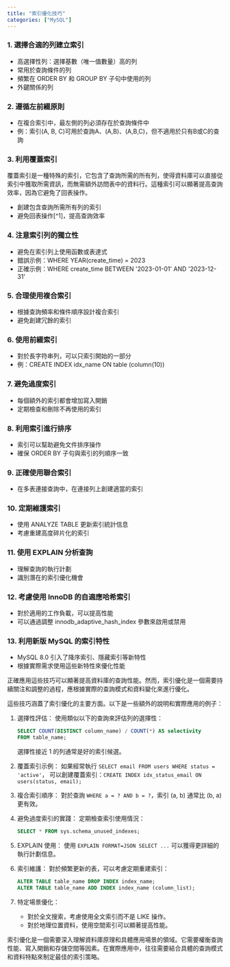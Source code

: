 ```yaml
---
title: "索引優化技巧"
categories: ["MySQL"]
---
```


### 1. 選擇合適的列建立索引

* 高選擇性列：選擇基數（唯一值數量）高的列
* 常用於查詢條件的列
* 頻繁在 ORDER BY 和 GROUP BY 子句中使用的列
* 外鍵關係的列

### 2. 遵循左前綴原則

* 在複合索引中，最左側的列必須存在於查詢條件中
* 例：索引(A, B, C)可用於查詢A、(A,B)、(A,B,C)，但不適用於只有B或C的查詢

### 3. 利用覆蓋索引

覆蓋索引是一種特殊的索引，它包含了查詢所需的所有列，使得資料庫可以直接從索引中獲取所需資訊，而無需額外訪問表中的資料行。這種索引可以顯著提高查詢效率，因為它避免了回表操作。

* 創建包含查詢所需所有列的索引
* 避免回表操作[^1]，提高查詢效率

### 4. 注意索引列的獨立性

* 避免在索引列上使用函數或表達式
* 錯誤示例：WHERE YEAR(create\_time) = 2023
* 正確示例：WHERE create\_time BETWEEN '2023-01-01' AND '2023-12-31'

### 5. 合理使用複合索引

* 根據查詢頻率和條件順序設計複合索引
* 避免創建冗餘的索引

### 6. 使用前綴索引

* 對於長字符串列，可以只索引開始的一部分
* 例：CREATE INDEX idx\_name ON table (column(10))

### 7. 避免過度索引

* 每個額外的索引都會增加寫入開銷
* 定期檢查和刪除不再使用的索引

### 8. 利用索引進行排序

* 索引可以幫助避免文件排序操作
* 確保 ORDER BY 子句與索引的列順序一致

### 9. 正確使用聯合索引

* 在多表連接查詢中，在連接列上創建適當的索引

### 10. 定期維護索引

* 使用 ANALYZE TABLE 更新索引統計信息
* 考慮重建高度碎片化的索引

### 11. 使用 EXPLAIN 分析查詢

* 理解查詢的執行計劃
* 識別潛在的索引優化機會

### 12. 考慮使用 InnoDB 的自適應哈希索引

* 對於適用的工作負載，可以提高性能
* 可以通過調整 innodb\_adaptive\_hash\_index 參數來啟用或禁用

### 13. 利用新版 MySQL 的索引特性

* MySQL 8.0 引入了降序索引、隱藏索引等新特性
* 根據實際需求使用這些新特性來優化性能

正確應用這些技巧可以顯著提高資料庫的查詢性能。然而，索引優化是一個需要持續關注和調整的過程，應根據實際的查詢模式和資料變化來進行優化。

這些技巧涵蓋了索引優化的主要方面。以下是一些額外的說明和實際應用的例子：

1.  選擇性評估： 使用類似以下的查詢來評估列的選擇性：

    ```sql
    SELECT COUNT(DISTINCT column_name) / COUNT(*) AS selectivity
    FROM table_name;

    ```

    選擇性接近 1 的列通常是好的索引候選。
2. 覆蓋索引示例： 如果經常執行 `SELECT email FROM users WHERE status = 'active'`， 可以創建覆蓋索引：`CREATE INDEX idx_status_email ON users(status, email);`
3. 複合索引順序： 對於查詢 `WHERE a = ? AND b = ?`，索引 (a, b) 通常比 (b, a) 更有效。
4.  避免過度索引的實踐： 定期檢查索引使用情況：

    ```sql
    SELECT * FROM sys.schema_unused_indexes;

    ```
5. EXPLAIN 使用： 使用 `EXPLAIN FORMAT=JSON SELECT ...` 可以獲得更詳細的執行計劃信息。
6.  索引維護： 對於頻繁更新的表，可以考慮定期重建索引：

    ```sql
    ALTER TABLE table_name DROP INDEX index_name;
    ALTER TABLE table_name ADD INDEX index_name (column_list);

    ```
7. 特定場景優化：
   * 對於全文搜索，考慮使用全文索引而不是 LIKE 操作。
   * 對於地理位置資料，使用空間索引可以顯著提高性能。

索引優化是一個需要深入理解資料庫原理和具體應用場景的領域。它需要權衡查詢性能、寫入開銷和存儲空間等因素。在實際應用中，往往需要結合具體的查詢模式和資料特點來制定最佳的索引策略。